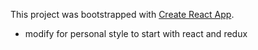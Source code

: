 This project was bootstrapped with [Create React App](https://github.com/facebookincubator/create-react-app).

- modify for personal style to start with react and redux